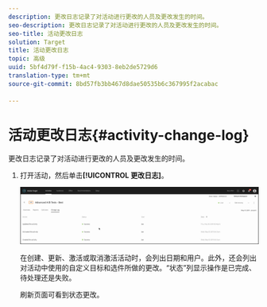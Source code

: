 ```yaml
---
description: 更改日志记录了对活动进行更改的人员及更改发生的时间。
seo-description: 更改日志记录了对活动进行更改的人员及更改发生的时间。
seo-title: 活动更改日志
solution: Target
title: 活动更改日志
topic: 高级
uuid: 5bf4d79f-f15b-4ac4-9303-8eb2de5729d6
translation-type: tm+mt
source-git-commit: 8bd57fb3bb467d8dae50535b6c367995f2acabac

---
```



# 活动更改日志{#activity-change-log}

更改日志记录了对活动进行更改的人员及更改发生的时间。

1. 打开活动，然后单击&#x200B;**[!UICONTROL 更改日志]**。

   ![活动更改日志](/help/c-activities/assets/change_log.png)

   在创建、更新、激活或取消激活活动时，会列出日期和用户。此外，还会列出对活动中使用的自定义目标和选件所做的更改。“状态”列显示操作是已完成、待处理还是失败。

   刷新页面可看到状态更改。
